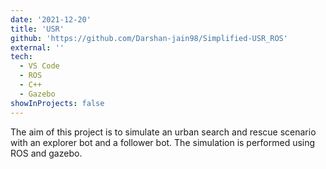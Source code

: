 ```yaml
---
date: '2021-12-20'
title: 'USR'
github: 'https://github.com/Darshan-jain98/Simplified-USR_ROS'
external: ''
tech:
  - VS Code
  - ROS
  - C++
  - Gazebo
showInProjects: false
---
```


The aim of this project is to simulate an urban search and rescue scenario with an explorer bot and a follower bot. The simulation is performed using ROS and gazebo.